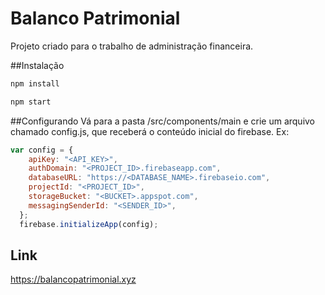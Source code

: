 # Balanco Patrimonial
Projeto criado para o trabalho de administração financeira.

##Instalação

```bash
npm install
```
```bash
npm start
```

##Configurando
Vá para a pasta /src/components/main e crie um arquivo chamado config.js, que receberá o conteúdo inicial do firebase.
Ex:
```javascript
var config = {
    apiKey: "<API_KEY>",
    authDomain: "<PROJECT_ID>.firebaseapp.com",
    databaseURL: "https://<DATABASE_NAME>.firebaseio.com",
    projectId: "<PROJECT_ID>",
    storageBucket: "<BUCKET>.appspot.com",
    messagingSenderId: "<SENDER_ID>",
  };
  firebase.initializeApp(config);
```

## Link
https://balancopatrimonial.xyz
